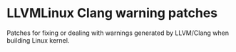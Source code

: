 # LLVMLinux Clang warning patches

Patches for fixing or dealing with warnings generated by LLVM/Clang when building Linux kernel. 
